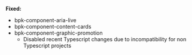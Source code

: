 **Fixed:**

- bpk-component-aria-live<br />
- bpk-component-content-cards<br />
- bpk-component-graphic-promotion
  - Disabled recent Typescript changes due to incompatibility for non Typescript projects